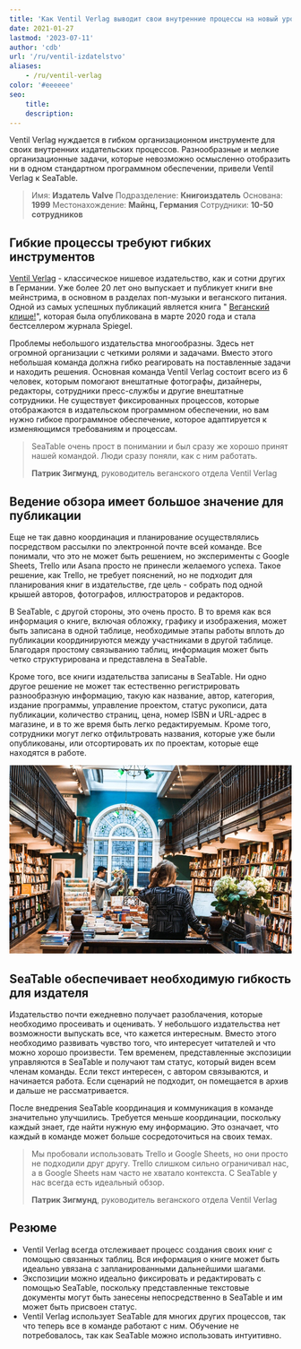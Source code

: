 ```yaml
---
title: 'Как Ventil Verlag выводит свои внутренние процессы на новый уровень'
date: 2021-01-27
lastmod: '2023-07-11'
author: 'cdb'
url: '/ru/ventil-izdatelstvo'
aliases:
    - /ru/ventil-verlag
color: '#eeeeee'
seo:
    title:
    description:
---
```


Ventil Verlag нуждается в гибком организационном инструменте для своих внутренних издательских процессов. Разнообразные и мелкие организационные задачи, которые невозможно осмысленно отобразить ни в одном стандартном программном обеспечении, привели Ventil Verlag к SeaTable.

> Имя: **Издатель Valve**
> Подразделение: **Книгоиздатель**
> Основана: **1999**
> Местонахождение: **Майнц, Германия**
> Сотрудники: **10-50 сотрудников**

## Гибкие процессы требуют гибких инструментов

[Ventil Verlag](https://www.ventil-verlag.de/geschichte) - классическое нишевое издательство, как и сотни других в Германии. Уже более 20 лет оно выпускает и публикует книги вне мейнстрима, в основном в разделах поп-музыки и веганского питания. Одной из самых успешных публикаций является книга " [Веганский клише!](https://www.ventil-verlag.de/titel/1814/vegan-klischee-ade)", которая была опубликована в марте 2020 года и стала бестселлером журнала Spiegel.

Проблемы небольшого издательства многообразны. Здесь нет огромной организации с четкими ролями и задачами. Вместо этого небольшая команда должна гибко реагировать на поставленные задачи и находить решения. Основная команда Ventil Verlag состоит всего из 6 человек, которым помогают внештатные фотографы, дизайнеры, редакторы, сотрудники пресс-службы и другие внештатные сотрудники. Не существует фиксированных процессов, которые отображаются в издательском программном обеспечении, но вам нужно гибкое программное обеспечение, которое адаптируется к изменяющимся требованиям и процессам.

> SeaTable очень прост в понимании и был сразу же хорошо принят нашей командой. Люди сразу поняли, как с ним работать.
>
> **Патрик Зигмунд**, руководитель веганского отдела Ventil Verlag

## Ведение обзора имеет большое значение для публикации

Еще не так давно координация и планирование осуществлялись посредством рассылки по электронной почте всей команде. Все понимали, что это не может быть решением, но эксперименты с Google Sheets, Trello или Asana просто не принесли желаемого успеха. Такое решение, как Trello, не требует пояснений, но не подходит для планирования книг в издательстве, где цель - собрать под одной крышей авторов, фотографов, иллюстраторов и редакторов.

В SeaTable, с другой стороны, это очень просто. В то время как вся информация о книге, включая обложку, графику и изображения, может быть записана в одной таблице, необходимые этапы работы вплоть до публикации координируются между участниками в другой таблице. Благодаря простому связыванию таблиц, информация может быть четко структурирована и представлена в SeaTable.

Кроме того, все книги издательства записаны в SeaTable. Ни одно другое решение не может так естественно регистрировать разнообразную информацию, такую как название, автор, категория, издание программы, управление проектом, статус рукописи, дата публикации, количество страниц, цена, номер ISBN и URL-адрес в магазине, и в то же время быть легко редактируемым. Кроме того, сотрудники могут легко отфильтровать названия, которые уже были опубликованы, или отсортировать их по проектам, которые еще находятся в работе.

![Гибкие процессы в издательском деле благодаря SeaTable](ventil-verlag.jpg)

## SeaTable обеспечивает необходимую гибкость для издателя

Издательство почти ежедневно получает разоблачения, которые необходимо просеивать и оценивать. У небольшого издательства нет возможности выпускать все, что кажется интересным. Вместо этого необходимо развивать чувство того, что интересует читателей и что можно хорошо произвести. Тем временем, представленные экспозиции управляются в SeaTable и получают там статус, который виден всем членам команды. Если текст интересен, с автором связываются, и начинается работа. Если сценарий не подходит, он помещается в архив и дальше не рассматривается.

После внедрения SeaTable координация и коммуникация в команде значительно улучшились. Требуется меньше координации, поскольку каждый знает, где найти нужную ему информацию. Это означает, что каждый в команде может больше сосредоточиться на своих темах.

> Мы пробовали использовать Trello и Google Sheets, но они просто не подходили друг другу. Trello слишком сильно ограничивал нас, а в Google Sheets нам часто не хватало контекста. С SeaTable у нас всегда есть идеальный обзор.
>
> **Патрик Зигмунд**, руководитель веганского отдела Ventil Verlag

## Резюме

- Ventil Verlag всегда отслеживает процесс создания своих книг с помощью связанных таблиц. Вся информация о книге может быть идеально увязана с запланированными дальнейшими шагами.
- Экспозиции можно идеально фиксировать и редактировать с помощью SeaTable, поскольку представленные текстовые документы могут быть занесены непосредственно в SeaTable и им может быть присвоен статус.
- Ventil Verlag использует SeaTable для многих других процессов, так что теперь все в команде работают с ним. Обучение не потребовалось, так как SeaTable можно использовать интуитивно.
